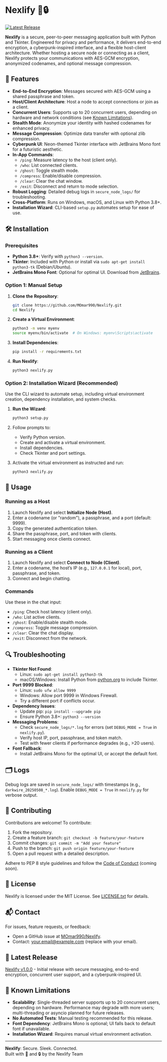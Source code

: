 # Nexlify 💾🔒

[![Latest Release](https://img.shields.io/github/v/release/MOmar990/Nexlify?color=00F5E1&style=flat-square)](https://github.com/MOmar990/Nexlify/releases/tag/v1.0.0)

**Nexlify** is a secure, peer-to-peer messaging application built with Python and Tkinter. Engineered for privacy and performance, it delivers end-to-end encryption, a cyberpunk-inspired interface, and a flexible host-client architecture. Whether hosting a secure node or connecting as a client, Nexlify protects your communications with AES-GCM encryption, anonymized codenames, and optional message compression.

## 🚀 Features

- **End-to-End Encryption**: Messages secured with AES-GCM using a shared passphrase and token.
- **Host/Client Architecture**: Host a node to accept connections or join as a client.
- **Concurrent Users**: Supports up to 20 concurrent users, depending on hardware and network conditions (see [Known Limitations](#-known-limitations)).
- **Stealth Mode**: Anonymize your identity with hashed codenames for enhanced privacy.
- **Message Compression**: Optimize data transfer with optional zlib compression.
- **Cyberpunk UI**: Neon-themed Tkinter interface with JetBrains Mono font for a futuristic aesthetic.
- **In-App Commands**:
  - `/ping`: Measure latency to the host (client only).
  - `/who`: List connected clients.
  - `/ghost`: Toggle stealth mode.
  - `/compress`: Enable/disable compression.
  - `/clear`: Clear the chat window.
  - `/exit`: Disconnect and return to mode selection.
- **Robust Logging**: Detailed debug logs in `secure_node_logs/` for troubleshooting.
- **Cross-Platform**: Runs on Windows, macOS, and Linux with Python 3.8+.
- **Installation Wizard**: CLI-based `setup.py` automates setup for ease of use.

## 🛠️ Installation

### Prerequisites

- **Python 3.8+**: Verify with `python3 --version`.
- **Tkinter**: Included with Python or install via `sudo apt-get install python3-tk` (Debian/Ubuntu).
- **JetBrains Mono Font**: Optional for optimal UI. Download from [JetBrains](https://www.jetbrains.com/lp/mono/).

### Option 1: Manual Setup

1. **Clone the Repository**:
   ```bash
   git clone https://github.com/MOmar990/Nexlify.git
   cd Nexlify
   ```

2. **Create a Virtual Environment**:
   ```bash
   python3 -m venv myenv
   source myenv/bin/activate  # On Windows: myenv\Scripts\activate
   ```

3. **Install Dependencies**:
   ```bash
   pip install -r requirements.txt
   ```

4. **Run Nexlify**:
   ```bash
   python3 nexlify.py
   ```

### Option 2: Installation Wizard (Recommended)

Use the CLI wizard to automate setup, including virtual environment creation, dependency installation, and system checks.

1. **Run the Wizard**:
   ```bash
   python3 setup.py
   ```

2. Follow prompts to:
   - Verify Python version.
   - Create and activate a virtual environment.
   - Install dependencies.
   - Check Tkinter and port settings.

3. Activate the virtual environment as instructed and run:
   ```bash
   python3 nexlify.py
   ```

## 📡 Usage

### Running as a Host

1. Launch Nexlify and select **Initialize Node (Host)**.
2. Enter a codename (or "random"), a passphrase, and a port (default: 9999).
3. Copy the generated authentication token.
4. Share the passphrase, port, and token with clients.
5. Start messaging once clients connect.

### Running as a Client

1. Launch Nexlify and select **Connect to Node (Client)**.
2. Enter a codename, the host’s IP (e.g., `127.0.0.1` for local), port, passphrase, and token.
3. Connect and begin chatting.

### Commands

Use these in the chat input:
- `/ping`: Check host latency (client only).
- `/who`: List active clients.
- `/ghost`: Enable/disable stealth mode.
- `/compress`: Toggle message compression.
- `/clear`: Clear the chat display.
- `/exit`: Disconnect from the network.

## 🔍 Troubleshooting

- **Tkinter Not Found**:
  - Linux: `sudo apt-get install python3-tk`
  - macOS/Windows: Install Python from [python.org](https://www.python.org) to include Tkinter.
- **Port 9999 Blocked**:
  - Linux: `sudo ufw allow 9999`
  - Windows: Allow port 9999 in Windows Firewall.
  - Try a different port if conflicts occur.
- **Dependency Issues**:
  - Update pip: `pip install --upgrade pip`
  - Ensure Python 3.8+: `python3 --version`
- **Messaging Problems**:
  - Check `secure_node_logs/*.log` for errors (set `DEBUG_MODE = True` in `nexlify.py`).
  - Verify host IP, port, passphrase, and token match.
  - Test with fewer clients if performance degrades (e.g., >20 users).
- **Font Fallback**:
  - Install JetBrains Mono for the optimal UI, or accept the default font.

## 🗂️ Logs

Debug logs are saved in `secure_node_logs/` with timestamps (e.g., `darkwire_20250508_*.log`). Enable `DEBUG_MODE = True` in `nexlify.py` for verbose output.

## 🤝 Contributing

Contributions are welcome! To contribute:

1. Fork the repository.
2. Create a feature branch: `git checkout -b feature/your-feature`
3. Commit changes: `git commit -m "Add your feature"`
4. Push to the branch: `git push origin feature/your-feature`
5. Open a pull request with a detailed description.

Adhere to PEP 8 style guidelines and follow the [Code of Conduct](CODE_OF_CONDUCT.md) (coming soon).

## 📜 License

Nexlify is licensed under the MIT License. See [LICENSE.txt](LICENSE.txt) for details.

## 📬 Contact

For issues, feature requests, or feedback:
- Open a GitHub issue at [MOmar990/Nexlify](https://github.com/MOmar990/Nexlify/issues).
- Contact: [your.email@example.com](mailto:your.email@example.com) (replace with your email).

## 🎉 Latest Release

[Nexlify v1.0.0](https://github.com/MOmar990/Nexlify/releases/tag/v1.0.0) - Initial release with secure messaging, end-to-end encryption, concurrent user support, and a cyberpunk-inspired UI.

## 🔮 Known Limitations

- **Scalability**: Single-threaded server supports up to 20 concurrent users, depending on hardware. Performance may degrade with more users; multi-threading or asyncio planned for future releases.
- **No Automated Tests**: Manual testing recommended for this release.
- **Font Dependency**: JetBrains Mono is optional; UI falls back to default font if unavailable.
- **Installation Wizard**: Requires manual virtual environment activation.

---

**Nexlify**: Secure. Sleek. Connected.  
Built with 💾 and 🔒 by the Nexlify Team